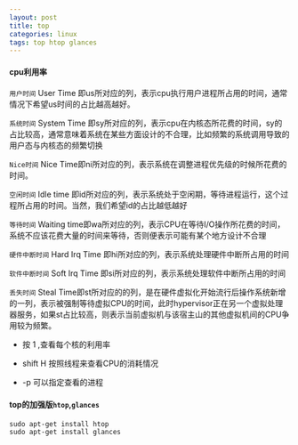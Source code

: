 ```yaml
---
layout: post
title: top
categories: linux
tags: top htop glances
---
```


#### cpu利用率

`用户时间` User Time 即us所对应的列，表示cpu执行用户进程所占用的时间，通常情况下希望us时间的占比越高越好。

`系统时间` System Time 即sy所对应的列，表示cpu在内核态所花费的时间，sy的占比较高，通常意味着系统在某些方面设计的不合理，比如频繁的系统调用导致的用户态与内核态的频繁切换

`Nice时间` Nice Time即ni所对应的列，表示系统在调整进程优先级的时候所花费的时间。

`空闲时间`  Idle time 即id所对应的列，表示系统处于空闲期，等待进程运行，这个过程所占用的时间。当然，我们希望id的占比越低越好

`等待时间` Waiting time即wa所对应的列，表示CPU在等待I/O操作所花费的时间，系统不应该花费大量的时间来等待，否则便表示可能有某个地方设计不合理

`硬件中断时间`  Hard Irq Time 即hi所对应的列，表示系统处理硬件中断所占用的时间

`软件中断时间` Soft Irq Time 即si所对应的列，表示系统处理软件中断所占用的时间

`丢失时间`  Steal Time即st所对应的的列，是在硬件虚拟化开始流行后操作系统新增的一列，表示被强制等待虚拟CPU的时间，此时hypervisor正在另一个虚拟处理器服务，如果st占比较高，则表示当前虚拟机与该宿主山的其他虚拟机间的CPU争用较为频繁。

*   按 1 ,查看每个核的利用率

*   shift H 按照线程来查看CPU的消耗情况

*   -p  可以指定查看的进程

#### top的加强版`htop`,`glances`

    sudo apt-get install htop
    sudo apt-get install glances


